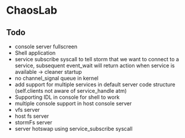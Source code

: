# ChaosLab

## Todo

* console server fullscreen
* Shell application
* service subscribe syscall to tell storm that we want to connect to a service, subsequent event_wait will return action when service is available -> cleaner startup
* no channel_signal queue in kernel
* add support for multiple services in default server code structure (self.clients not aware of service_handle atm)
* Supporting IDL in console for shell to work
* multiple console support in host console server
* vfs server
* host fs server
* stormFs server
* server hotswap using service_subscribe syscall